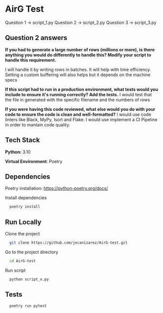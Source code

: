 
# AirG Test


Question 1 -> script_1.py
Question 2 -> script_2.py
Question 3 -> script_3.py
## Question 2 answers
**If you had to generate a large number of rows (millions or more), is there 
anything you would do differently to handle this? 
Modify your script to handle this requirement.**

I will handle it by writing rows in batches. It will help with time efficiency. Setting a custom buffering will also helps but it depends on the machine specs

**If this script had to run in a production environment, what tests would you 
include to ensure it's running correctly? Add the tests.**
I would test that the file in generated with the specific filename and the numbers of rows

**If you were having this code reviewed, what else would you do with your code 
to ensure the code is clean and well-formatted?**
I would use code linters like Black, MyPy, Isort and Flake. I would use implement a CI Pipeline in order to mantain code quality. 
## Tech Stack

**Python:** 3.10

**Virtual Environment**: Poetry 

## Dependencies
Poetry installation: https://python-poetry.org/docs/

Install dependencies
```bash
  poetry install
```
## Run Locally

Clone the project

```bash
  git clone https://github.com/jecanizarez/AirG-test.git
```

Go to the project directory

```bash
  cd AirG-test
```

Run script

```bash
  python script_x.py
```


## Tests
```bash
  poetry run pytest
```